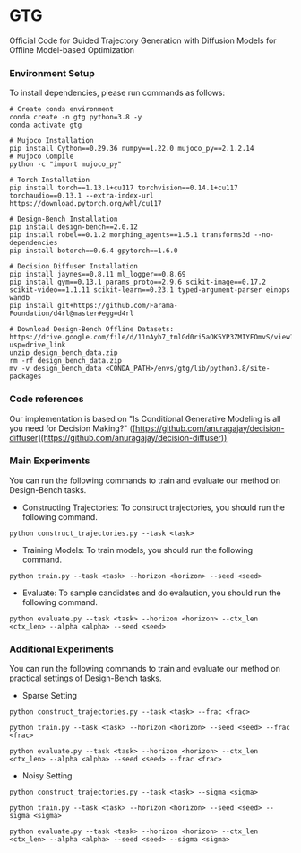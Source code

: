 # GTG

Official Code for Guided Trajectory Generation with Diffusion Models for Offline Model-based Optimization

### Environment Setup
To install dependencies, please run commands as follows:
```
# Create conda environment
conda create -n gtg python=3.8 -y
conda activate gtg

# Mujoco Installation
pip install Cython==0.29.36 numpy==1.22.0 mujoco_py==2.1.2.14
# Mujoco Compile
python -c "import mujoco_py"

# Torch Installation
pip install torch==1.13.1+cu117 torchvision==0.14.1+cu117 torchaudio==0.13.1 --extra-index-url https://download.pytorch.org/whl/cu117

# Design-Bench Installation
pip install design-bench==2.0.12
pip install robel==0.1.2 morphing_agents==1.5.1 transforms3d --no-dependencies
pip install botorch==0.6.4 gpytorch==1.6.0

# Decision Diffuser Installation
pip install jaynes==0.8.11 ml_logger==0.8.69
pip install gym==0.13.1 params_proto==2.9.6 scikit-image==0.17.2 scikit-video==1.1.11 scikit-learn==0.23.1 typed-argument-parser einops wandb
pip install git+https://github.com/Farama-Foundation/d4rl@master#egg=d4rl

# Download Design-Bench Offline Datasets: https://drive.google.com/file/d/11nAyb7_tmlGd0ri5aOK5YP3ZMIYFOmvS/view?usp=drive_link
unzip design_bench_data.zip
rm -rf design_bench_data.zip
mv -v design_bench_data <CONDA_PATH>/envs/gtg/lib/python3.8/site-packages
```

### Code references
Our implementation is based on "Is Conditional Generative Modeling is all you need for Decision Making?" ([https://github.com/anuragajay/decision-diffuser](https://github.com/anuragajay/decision-diffuser))

### Main Experiments
You can run the following commands to train and evaluate our method on Design-Bench tasks.

- Constructing Trajectories: To construct trajectories, you should run the following command.
```
python construct_trajectories.py --task <task>
```

- Training Models: To train models, you should run the following command.
```
python train.py --task <task> --horizon <horizon> --seed <seed>
```

- Evaluate: To sample candidates and do evalaution, you should run the following command.
```
python evaluate.py --task <task> --horizon <horizon> --ctx_len <ctx_len> --alpha <alpha> --seed <seed>
```

### Additional Experiments
You can run the following commands to train and evaluate our method on practical settings of Design-Bench tasks.

- Sparse Setting
```
python construct_trajectories.py --task <task> --frac <frac>

python train.py --task <task> --horizon <horizon> --seed <seed> --frac <frac>

python evaluate.py --task <task> --horizon <horizon> --ctx_len <ctx_len> --alpha <alpha> --seed <seed> --frac <frac>
```

- Noisy Setting
```
python construct_trajectories.py --task <task> --sigma <sigma>

python train.py --task <task> --horizon <horizon> --seed <seed> --sigma <sigma>

python evaluate.py --task <task> --horizon <horizon> --ctx_len <ctx_len> --alpha <alpha> --seed <seed> --sigma <sigma>
```
